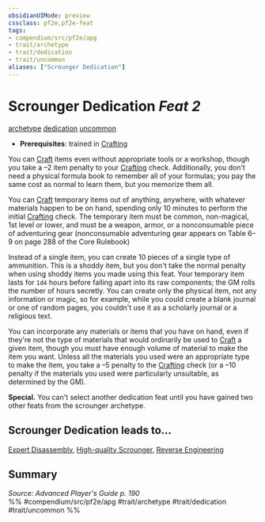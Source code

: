 ```yaml
---
obsidianUIMode: preview
cssclass: pf2e,pf2e-feat
tags:
- compendium/src/pf2e/apg
- trait/archetype
- trait/dedication
- trait/uncommon
aliases: ["Scrounger Dedication"]
---
```

# Scrounger Dedication  *Feat 2*  
[archetype](../../rules/traits/archetype.md)  [dedication](../../rules/traits/dedication.md)  [uncommon](../../rules/traits/uncommon.md)  

- **Prerequisites**: trained in [Crafting](../skills.md#Crafting)

You can [Craft](../../rules/actions/craft.md) items even without appropriate tools or a workshop, though you take a –2 item penalty to your [Crafting](../skills.md#Crafting) check. Additionally, you don't need a physical formula book to remember all of your formulas; you pay the same cost as normal to learn them, but you memorize them all.

You can [Craft](../../rules/actions/craft.md) temporary items out of anything, anywhere, with whatever materials happen to be on hand, spending only 10 minutes to perform the initial [Crafting](../skills.md#Crafting) check. The temporary item must be common, non-magical, 1st level or lower, and must be a weapon, armor, or a nonconsumable piece of adventuring gear (nonconsumable adventuring gear appears on Table 6–9 on page 288 of the Core Rulebook)

Instead of a single item, you can create 10 pieces of a single type of ammunition. This is a shoddy item, but you don't take the normal penalty when using shoddy items you made using this feat. Your temporary item lasts for `1d4` hours before falling apart into its raw components; the GM rolls the number of hours secretly. You can create only the physical item, not any information or magic, so for example, while you could create a blank journal or one of random pages, you couldn't use it as a scholarly journal or a religious text.

You can incorporate any materials or items that you have on hand, even if they're not the type of materials that would ordinarily be used to [Craft](../../rules/actions/craft.md) a given item, though you must have enough volume of material to make the item you want. Unless all the materials you used were an appropriate type to make the item, you take a –5 penalty to the [Crafting](../skills.md#Crafting) check (or a –10 penalty if the materials you used were particularly unsuitable, as determined by the GM).

**Special.** You can't select another dedication feat until you have gained two other feats from the scrounger archetype.

## Scrounger Dedication leads to...

[Expert Disassembly](expert-disassembly-apg.md), [High-quality Scrounger](high-quality-scrounger-apg.md), [Reverse Engineering](reverse-engineering-apg.md)

## Summary

*Source: Advanced Player's Guide p. 190*  
%% #compendium/src/pf2e/apg #trait/archetype #trait/dedication #trait/uncommon %%